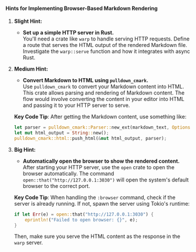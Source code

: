 #### **Hints for Implementing Browser-Based Markdown Rendering**

1. **Slight Hint:**
   - **Set up a simple HTTP server in Rust.**  
   You'll need a crate like `warp` to handle serving HTTP requests. Define a route that serves the HTML output of the rendered Markdown file. Investigate the `warp::serve` function and how it integrates with async Rust.

2. **Medium Hint:**
   - **Convert Markdown to HTML using `pulldown_cmark`.**  
   Use `pulldown_cmark` to convert your Markdown content into HTML. This crate allows parsing and rendering of Markdown content. The flow would involve converting the content in your editor into HTML and passing it to your HTTP server to serve.

   **Key Code Tip**: After getting the Markdown content, use something like:
   ```rust
   let parser = pulldown_cmark::Parser::new_ext(markdown_text, Options::all());
   let mut html_output = String::new();
   pulldown_cmark::html::push_html(&mut html_output, parser);
   ```

3. **Big Hint:**
   - **Automatically open the browser to show the rendered content.**  
   After starting your HTTP server, use the `open` crate to open the browser automatically. The command `open::that("http://127.0.0.1:3030")` will open the system's default browser to the correct port.

   **Key Code Tip**: When handling the `:browser` command, check if the server is already running. If not, spawn the server using Tokio's runtime:
   ```rust
   if let Err(e) = open::that("http://127.0.0.1:3030") {
       eprintln!("Failed to open browser: {}", e);
   }
   ```
   Then, make sure you serve the HTML content as the response in the `warp` server.
